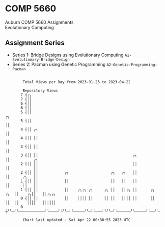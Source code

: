 # COMP 5660
Auburn COMP 5660 Assignments  
Evolutionary Computing

## Assignment Series
- Series 1: Bridge Designs using Evolutionary Computing `A1-Evolutionary-Bridge-Design`
- Series 2: Pacman using Genetic Programming `A2-Genetic-Programming-Pacman`

```

        Total Views per Day from 2023-01-23 to 2023-04-22

        Repository Views
       7 ┼╭╮
       7 ┤││
       6 ┤││
       6 ┤││
       5 ┤││                                                                 ╭╮
       5 ┤││                                                                 ││
       4 ┤││ ╭╮                                                              ││
       4 ┤││ ││                                                              ││
       3 ┤││ ││                                                              ││
       3 ┤││ ││                                           ╭╮                 ││           ╭╮
       2 ┤││ ││                                           ││                 ││           ││
       2 ┤││ ││            ╭╮                   ╭╮   ╭╮   ││                 ││      ╭╮   ││
       1 ┤││ ││            ││                   ││   ││   ││                 ││      ││   ││
       1 ┤││ ││            ││    ╭╮╭╮ ╭╮     ╭╮ ││   ││╭╮ ││      ╭╮     ╭╮  ││    ╭╮││   ││╭╮╭╮
       0 ┤││ ││            ││    ││││ ││     ││ ││   ││││ ││      ││     ││  ││    ││││   ││││││
       0 ┼╯╰─╯╰────────────╯╰────╯╰╯╰─╯╰─────╯╰─╯╰───╯╰╯╰─╯╰──────╯╰─────╯╰──╯╰────╯╰╯╰───╯╰╯╰╯╰───

        Chart last updated - Sat Apr 22 00:38:55 2023 UTC
        
```
